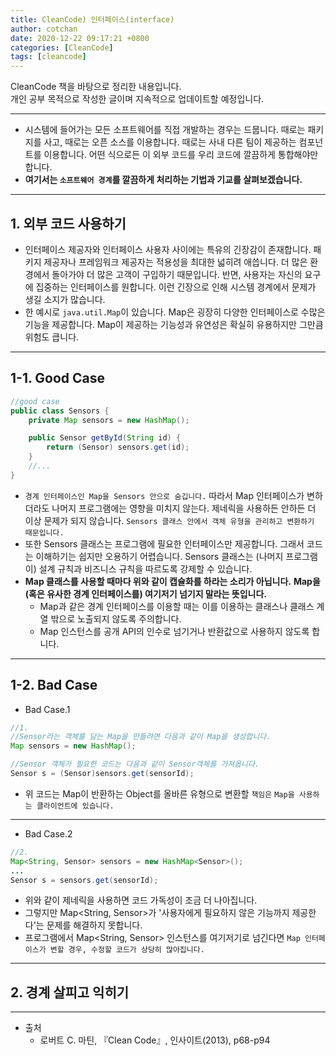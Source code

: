 ```yaml
---
title: CleanCode) 인터페이스(interface)
author: cotchan 
date: 2020-12-22 09:17:21 +0800
categories: [CleanCode] 
tags: [cleancode]
---
```


CleanCode 책을 바탕으로 정리한 내용입니다.            
개인 공부 목적으로 작성한 글이며 지속적으로 업데이트할 예정입니다.        

---
 
+ 시스템에 들어가는 모든 소프트웨어를 직접 개발하는 경우는 드뭅니다. 때로는 패키지를 사고, 때로는 오픈 소스를 이용합니다. 때로는 사내 다른 팀이 제공하는 컴포넌트를 이용합니다. 어떤 식으로든 이 외부 코드를 우리 코드에 깔끔하게 통합해야만 합니다.  
+ **여기서는 `소프트웨어 경계`를 깔끔하게 처리하는 기법과 기교를 살펴보겠습니다.** 

---

## 1. 외부 코드 사용하기

+ 인터페이스 제공자와 인터페이스 사용자 사이에는 특유의 긴장감이 존재합니다. 패키지 제공자나 프레임워크 제공자는 적용성을 최대한 넓히려 애씁니다. 더 많은 환경에서 돌아가야 더 많은 고객이 구입하기 때문입니다. 반면, 사용자는 자신의 요구에 집중하는 인터페이스를 원합니다. 이런 긴장으로 인해 시스템 경계에서 문제가 생길 소지가 많습니다. 
+ 한 예시로 `java.util.Map`이 있습니다. Map은 굉장히 다양한 인터페이스로 수많은 기능을 제공합니다. Map이 제공하는 기능성과 유연성은 확실히 유용하지만 그만큼 위험도 큽니다.

---

## 1-1. Good Case

```java
//good case
public class Sensors {
    private Map sensors = new HashMap();

    public Sensor getById(String id) {
        return (Sensor) sensors.get(id);
    }
    //...
}
```

+ `경계 인터페이스인 Map을 Sensors 안으로 숨깁니다.` 따라서 Map 인터페이스가 변하더라도 나머지 프로그램에는 영향을 미치지 않는다. 제네릭을 사용하든 안하든 더 이상 문제가 되지 않습니다. `Sensors 클래스 안에서 객체 유형을 관리하고 변환하기 때문입니다.` 
+ 또한 Sensors 클래스는 프로그램에 필요한 인터페이스만 제공합니다. 그래서 코드는 이해하기는 쉽지만 오용하기 어렵습니다. Sensors 클래스는 (나머지 프로그램이) 설계 규칙과 비즈니스 규칙을 따르도록 강제할 수 있습니다.
+ **Map 클래스를 사용할 때마다 위와 같이 캡슐화를 하라는 소리가 아닙니다.** **Map을 (혹은 유사한 경계 인터페이스를) 여기저기 넘기지 말라는 뜻입니다.**
    + Map과 같은 경계 인터페이스를 이용할 때는 이를 이용하는 클래스나 클래스 계열 밖으로 노출되지 않도록 주의합니다.
    + Map 인스턴스를 공개 API의 인수로 넘기거나 반환값으로 사용하지 않도록 합니다.

---

## 1-2. Bad Case

+ Bad Case.1

```java
//1.
//Sensor라는 객체를 담는 Map을 만들려면 다음과 같이 Map을 생성합니다.
Map sensors = new HashMap();

//Sensor 객체가 필요한 코드는 다음과 같이 Sensor객체를 가져옵니다. 
Sensor s = (Sensor)sensors.get(sensorId);
```

+ 위 코드는 Map이 반환하는 Object를 올바른 유형으로 변환할 `책임은` `Map을 사용하는 클라이언트에 있습니다.`

---

+ Bad Case.2

```java
//2.
Map<String, Sensor> sensors = new HashMap<Sensor>();
...
Sensor s = sensors.get(sensorId);
```

+ 위와 같이 제네릭을 사용하면 코드 가독성이 조금 더 나아집니다.
+ 그렇지만 Map<String, Sensor>가 '사용자에게 필요하지 않은 기능까지 제공한다'는 문제를 해결하지 못합니다.
+ 프로그램에서 Map<String, Sensor> 인스턴스를 여기저기로 넘긴다면 `Map 인터페이스가 변할 경우, 수정할 코드가 상당히 많아집니다.`


---

## 2. 경계 살피고 익히기


---

+ 출처	
	+ 로버트 C. 마틴, 『Clean Code』, 인사이트(2013), p68-p94

